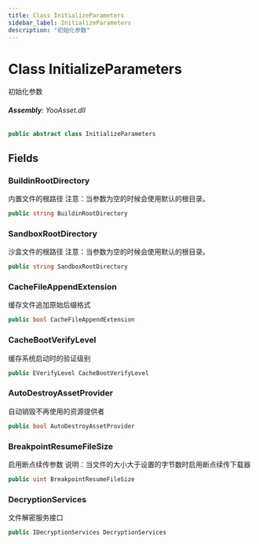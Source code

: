 ```yaml
---
title: Class InitializeParameters
sidebar_label: InitializeParameters
description: "初始化参数"
---
```

# Class InitializeParameters
初始化参数

###### **Assembly**: YooAsset.dll

```csharp title="Declaration"
public abstract class InitializeParameters
```
## Fields
### BuildinRootDirectory
内置文件的根路径
注意：当参数为空的时候会使用默认的根目录。

```csharp title="Declaration"
public string BuildinRootDirectory
```
### SandboxRootDirectory
沙盒文件的根路径
注意：当参数为空的时候会使用默认的根目录。

```csharp title="Declaration"
public string SandboxRootDirectory
```
### CacheFileAppendExtension
缓存文件追加原始后缀格式

```csharp title="Declaration"
public bool CacheFileAppendExtension
```
### CacheBootVerifyLevel
缓存系统启动时的验证级别

```csharp title="Declaration"
public EVerifyLevel CacheBootVerifyLevel
```
### AutoDestroyAssetProvider
自动销毁不再使用的资源提供者

```csharp title="Declaration"
public bool AutoDestroyAssetProvider
```
### BreakpointResumeFileSize
启用断点续传参数
说明：当文件的大小大于设置的字节数时启用断点续传下载器

```csharp title="Declaration"
public uint BreakpointResumeFileSize
```
### DecryptionServices
文件解密服务接口

```csharp title="Declaration"
public IDecryptionServices DecryptionServices
```
